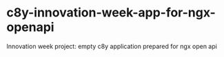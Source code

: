 # c8y-innovation-week-app-for-ngx-openapi
Innovation week project: empty c8y application prepared for ngx open api
